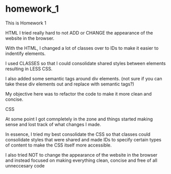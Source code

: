 # homework_1
This is Homework 1


HTML
I tried really hard to not ADD or CHANGE the appearance of the website in the browser.

With the HTML, I changed a lot of classes over to IDs to make it easier to indentify elements.

I used CLASSES so that I could consolidate shared styles between elements resulting in LESS CSS. 

I also added some semantic tags around div elements. (not sure if you can take these div elements out and replace with semantic tags?) 

My objective here was to refactor the code to  make it more clean and concise.


CSS

At some point I got comnpletely in the zone and things started making sense and lost track of what changes I made. 

In essence, I tried my best consolidate the CSS so that classes could consolidate styles that were shared and made 
IDs to specify certain types of content to make the CSS itself more accessible. 

I also tried NOT to change the appearance of the website in the
browser and instead focused on making everything clean, concise and free of all unneccesary code